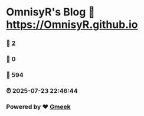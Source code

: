 # OmnisyR's Blog :link: https://OmnisyR.github.io 
### :page_facing_up: [2](https://OmnisyR.github.io/tag.html) 
### :speech_balloon: 0 
### :hibiscus: 594 
### :alarm_clock: 2025-07-23 22:46:44 
### Powered by :heart: [Gmeek](https://github.com/Meekdai/Gmeek)
